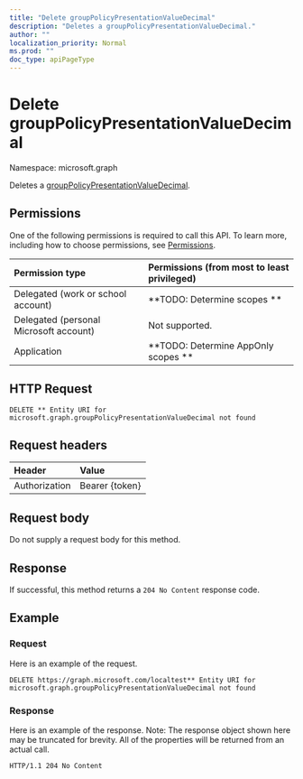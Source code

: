 ```yaml
---
title: "Delete groupPolicyPresentationValueDecimal"
description: "Deletes a groupPolicyPresentationValueDecimal."
author: ""
localization_priority: Normal
ms.prod: ""
doc_type: apiPageType
---
```


# Delete groupPolicyPresentationValueDecimal

Namespace: microsoft.graph

Deletes a [groupPolicyPresentationValueDecimal](../resources/grouppolicypresentationvaluedecimal.md).

## Permissions
One of the following permissions is required to call this API. To learn more, including how to choose permissions, see [Permissions](/concepts/permissions-reference.md).

|Permission type|Permissions (from most to least privileged)|
|:---|:---|
|Delegated (work or school account)|**TODO: Determine scopes **|
|Delegated (personal Microsoft account)|Not supported.|
|Application|**TODO: Determine AppOnly scopes **|

## HTTP Request
<!-- {
  "blockType": "ignored"
}
-->
``` http
DELETE ** Entity URI for microsoft.graph.groupPolicyPresentationValueDecimal not found
```

## Request headers
|Header|Value|
|:---|:---|
|Authorization|Bearer {token}|

## Request body
Do not supply a request body for this method.

## Response
If successful, this method returns a `204 No Content` response code.

## Example

### Request
Here is an example of the request.
<!-- {
  "blockType": "request",
  "name": "delete_grouppolicypresentationvaluedecimal"
}
-->
``` http
DELETE https://graph.microsoft.com/localtest** Entity URI for microsoft.graph.groupPolicyPresentationValueDecimal not found
```

### Response
Here is an example of the response. Note: The response object shown here may be truncated for brevity. All of the properties will be returned from an actual call.
<!-- {
  "blockType": "response",
  "truncated": true
}
-->
``` http
HTTP/1.1 204 No Content
```

